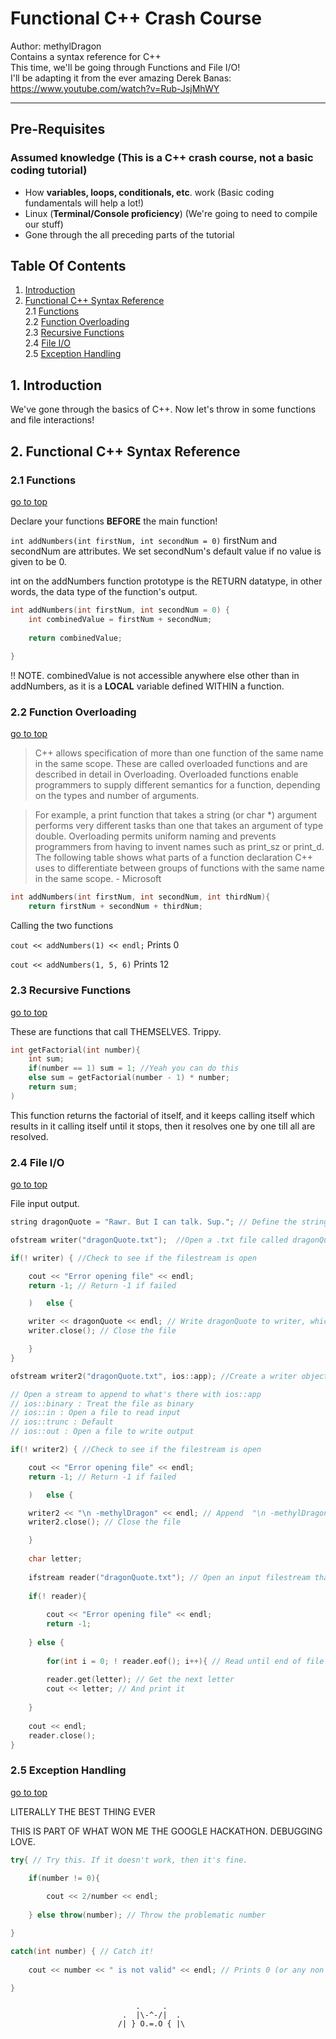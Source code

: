 # Functional C++ Crash Course

Author: methylDragon  
Contains a syntax reference for C++  
This time, we'll be going through Functions and File I/O!   
I'll be adapting it from the ever amazing Derek Banas: https://www.youtube.com/watch?v=Rub-JsjMhWY

------

## Pre-Requisites

### Assumed knowledge (This is a C++ crash course, not a basic coding tutorial)

- How **variables, loops, conditionals, etc**. work (Basic coding fundamentals will help a lot!)
- Linux (**Terminal/Console proficiency**) (We're going to need to compile our stuff)
- Gone through the all preceding parts of the tutorial

## Table Of Contents <a name="top"></a>

1. [Introduction](#1)  
2. [Functional C++ Syntax Reference](#2)    
   2.1   [Functions](#2.1)    
   2.2   [Function Overloading](#2.2)    
   2.3   [Recursive Functions](#2.3)    
   2.4   [File I/O](#2.4)    
   2.5   [Exception Handling](#2.5)    

## 1. Introduction <a name="1"></a>

We've gone through the basics of C++. Now let's throw in some functions and file interactions!

## 2. Functional C++ Syntax Reference <a name="2"></a>

### 2.1 Functions <a name="2.1"></a>

[go to top](#top)

Declare your functions **BEFORE** the main function!

`int addNumbers(int firstNum, int secondNum = 0)`
firstNum and secondNum are attributes. We set secondNum's default value if no value is given to be 0.

int on the addNumbers function prototype is the RETURN datatype, in other words, the data type of the function's output.

```c++
int addNumbers(int firstNum, int secondNum = 0) {
	int combinedValue = firstNum + secondNum;
	
	return combinedValue;
	
}
```

!! NOTE. combinedValue is not accessible anywhere else other than in addNumbers, as it is a **LOCAL** variable defined WITHIN a function.

### 2.2 Function Overloading <a name="2.2"></a>

[go to top](#top)

> C++ allows specification of more than one function of the same name in the same scope. These are called overloaded functions and are described in detail in Overloading. Overloaded functions enable programmers to supply different semantics for a function, depending on the types and number of arguments.

> For example, a print function that takes a string (or char *) argument performs very different tasks than one that takes an argument of type double. Overloading permits uniform naming and prevents programmers from having to invent names such as print_sz or print_d. The following table shows what parts of a function declaration C++ uses to differentiate between groups of functions with the same name in the same scope. - Microsoft

```c++
int addNumbers(int firstNum, int secondNum, int thirdNum){
	return firstNum + secondNum + thirdNum;
```

Calling the two functions

`cout << addNumbers(1) << endl;`
Prints 0

`cout << addNumbers(1, 5, 6)`
Prints 12

### 2.3 Recursive Functions <a name="2.3"></a>

[go to top](#top)

These are functions that call THEMSELVES. Trippy.

```c++
int getFactorial(int number){
	int sum;
	if(number == 1) sum = 1; //Yeah you can do this
	else sum = getFactorial(number - 1) * number;
	return sum;
)
```

This function returns the factorial of itself, and it keeps calling itself which results in it calling itself until it stops, then it resolves one by one till all are resolved.

### 2.4 File I/O <a name="2.4"></a>

[go to top](#top)

File input output.

```c++
string dragonQuote = "Rawr. But I can talk. Sup."; // Define the string to be written

ofstream writer("dragonQuote.txt");  //Open a .txt file called dragonQuote, this is an OUTPUT filestream

if(! writer) { //Check to see if the filestream is open

	cout << "Error opening file" << endl;
	return -1; // Return -1 if failed

	)	else {

	writer << dragonQuote << endl; // Write dragonQuote to writer, which causes dragonQuote.txt to contain only dragonQuote 
	writer.close(); // Close the file

	}
}

ofstream writer2("dragonQuote.txt", ios::app); //Create a writer object that appends to dragonQuote.txt

// Open a stream to append to what's there with ios::app
// ios::binary : Treat the file as binary
// ios::in : Open a file to read input
// ios::trunc : Default
// ios::out : Open a file to write output

if(! writer2) { //Check to see if the filestream is open

	cout << "Error opening file" << endl;
	return -1; // Return -1 if failed

	)	else {

	writer2 << "\n -methylDragon" << endl; // Append  "\n -methylDragon" 
	writer2.close(); // Close the file

	}
	
	char letter;
	
	ifstream reader("dragonQuote.txt"); // Open an input filestream that reads dragonQuote.txt
	
	if(! reader){
		
		cout << "Error opening file" << endl;
		return -1;
		
	} else {
		
		for(int i = 0; ! reader.eof(); i++){ // Read until end of file
		
		reader.get(letter); // Get the next letter 
		cout << letter; // And print it
	
	}
	
	cout << endl;
	reader.close();
}
```

### 2.5 Exception Handling <a name="2.5"></a>

[go to top](#top)

LITERALLY THE BEST THING EVER

THIS IS PART OF WHAT WON ME THE GOOGLE HACKATHON. DEBUGGING LOVE.

```c++
try{ // Try this. If it doesn't work, then it's fine.

	if(number != 0){
	
		cout << 2/number << endl;
	
	} else throw(number); // Throw the problematic number

}

catch(int number) { // Catch it!
	
	cout << number << " is not valid" << endl; // Prints 0 (or any non number) is not valid
	
}
```



```
                            .     .
                         .  |\-^-/|  .    
                        /| } O.=.O { |\     
```

